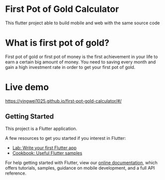 # First Pot of Gold Calculator

This flutter project able to build mobile and web with the same source code

# What is first pot of gold?

First pot of gold or first pot of money is the first achievement in your life to earn a certain big amount of money. You need to saving every month and gain a high investment rate in order to get your first pot of gold.

# Live demo

https://yingwei1025.github.io/first-pot-gold-calculator/#/

## Getting Started

This project is a Flutter application.

A few resources to get you started if you interest in Flutter:

- [Lab: Write your first Flutter app](https://flutter.dev/docs/get-started/codelab)
- [Cookbook: Useful Flutter samples](https://flutter.dev/docs/cookbook)

For help getting started with Flutter, view our
[online documentation](https://flutter.dev/docs), which offers tutorials,
samples, guidance on mobile development, and a full API reference.
